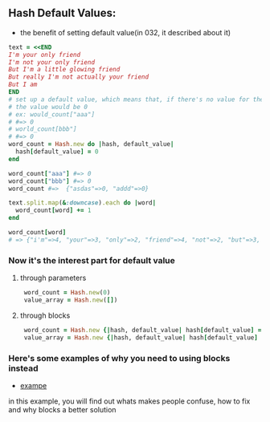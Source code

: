## Hash Default Values:

* the benefit of setting default value(in 032, it described about it)

```ruby
text = <<END
I'm your only friend
I'm not your only friend
But I'm a little glowing friend
But really I'm not actually your friend
But I am
END
# set up a default value, which means that, if there's no value for the key,
# the value would be 0
# ex: would_count["aaa"]
# #=> 0
# world_count[bbb"]
# #=> 0
word_count = Hash.new do |hash, default_value|
  hash[default_value] = 0
end

word_count["aaa"] #=> 0
word_count["bbb"] #=> 0
word_count #=>  {"asdas"=>0, "addd"=>0}

text.split.map(&:downcase).each do |word|
  word_count[word] += 1
end

word_count[word]
# => {"i'm"=>4, "your"=>3, "only"=>2, "friend"=>4, "not"=>2, "but"=>3, "a"=>1, "little"=>1, "glowing"=>1, "really"=>1, "actually"=>1, "i"=>1, "am"=>1}
```

### Now it's the interest part for default value

1. through parameters

   ```ruby
    word_count = Hash.new(0)
    value_array = Hash.new([])
   ```

2. through blocks
    
   ```ruby
    word_count = Hash.new {|hash, default_value| hash[default_value] = 0}
    value_array = Hash.new {|hash, default_value| hash[default_value] = [] }
   ```
### Here's some examples of why you need to using blocks instead

   * [exampe](045_hash_default_value.rb)

   in this example, you will find out whats makes people confuse, how to fix and
   why blocks a better solution
